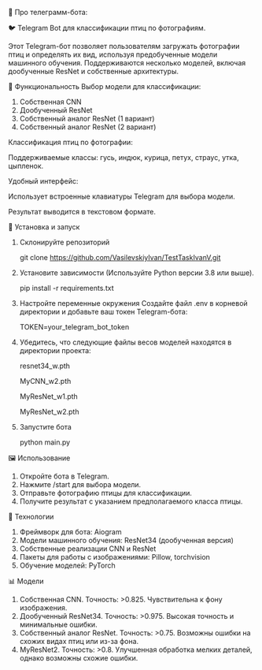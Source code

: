 🤖 Про телеграмм-бота:

🐦 Telegram Bot для классификации птиц по фотографиям.

Этот Telegram-бот позволяет пользователям загружать фотографии птиц и определять их вид, используя предобученные модели машинного обучения. Поддерживаются несколько моделей, включая дообученные ResNet и собственные архитектуры.

🚀 Функциональность
Выбор модели для классификации:
1. Собственная CNN
2. Дообученный ResNet
3. Собственный аналог ResNet (1 вариант)
4. Собственный аналог ResNet (2 вариант)

Классификация птиц по фотографии:

Поддерживаемые классы: гусь, индюк, курица, петух, страус, утка, цыпленок.

Удобный интерфейс:

Использует встроенные клавиатуры Telegram для выбора модели.
    
Результат выводится в текстовом формате.

📂 Установка и запуск
1. Склонируйте репозиторий

    git clone https://github.com/VasilevskiyIvan/TestTaskIvanV.git

2. Установите зависимости (Используйте Python версии 3.8 или выше).

   pip install -r requirements.txt
   
3. Настройте переменные окружения
   Создайте файл .env в корневой директории и добавьте ваш токен Telegram-бота:
   
   TOKEN=your_telegram_bot_token
   
4. Убедитесь, что следующие файлы весов моделей находятся в директории проекта:
   
   resnet34_w.pth
   
   MyCNN_w2.pth
   
   MyResNet_w1.pth
   
   MyResNet_w2.pth
   
5. Запустите бота

    python main.py
   
🖼️ Использование
1. Откройте бота в Telegram.
2. Нажмите /start для выбора модели.
3. Отправьте фотографию птицы для классификации.
4. Получите результат с указанием предполагаемого класса птицы.
  
🧠 Технологии
1. Фреймворк для бота: Aiogram
2. Модели машинного обучения: ResNet34 (дообученная версия)
3. Собственные реализации CNN и ResNet
4. Пакеты для работы с изображениями: Pillow, torchvision
5. Обучение моделей: PyTorch
  
📊 Модели
1. Собственная CNN.
  Точность: >0.825.
  Чувствительна к фону изображения.
2. Дообученный ResNet34.
  Точность: >0.975.
  Высокая точность и минимальные ошибки.
3. Собственный аналог ResNet.
  Точность: >0.75.
  Возможны ошибки на схожих видах птиц или из-за фона.
4. MyResNet2.
  Точность: >0.8.
  Улучшенная обработка мелких деталей, однако возможны схожие ошибки.
